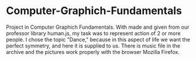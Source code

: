 # Computer-Graphich-Fundamentals
Project in Computer Graphich Fundamentals.
With made and given from our professor library human.js, my task was to represent action of 2 or more people.
I chose the topic "Dance," because in this aspect of life we want the perfect symmetry, and here it is supplied to us.
There is music file in the archive and the pictures work properly with the browser Mozilla Firefox.
